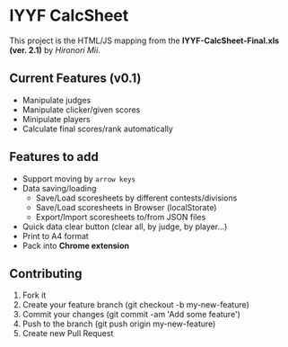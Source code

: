 IYYF CalcSheet
==============

This project is the HTML/JS mapping from the **IYYF-CalcSheet-Final.xls (ver. 2.1)** by *Hironori Mii*.

## Current Features (v0.1)

- Manipulate judges
- Manipulate clicker/given scores
- Minipulate players
- Calculate final scores/rank automatically

## Features to add

- Support moving by `arrow keys`
- Data saving/loading
	- Save/Load scoresheets by different contests/divisions
	- Save/Load scoresheets in Browser (localStorate)
	- Export/Import scoresheets to/from JSON files
- Quick data clear button (clear all, by judge, by player...)
- Print to A4 format
- Pack into **Chrome extension**

## Contributing
1. Fork it
2. Create your feature branch (git checkout -b my-new-feature)
3. Commit your changes (git commit -am 'Add some feature')
4. Push to the branch (git push origin my-new-feature)
5. Create new Pull Request


	




 
